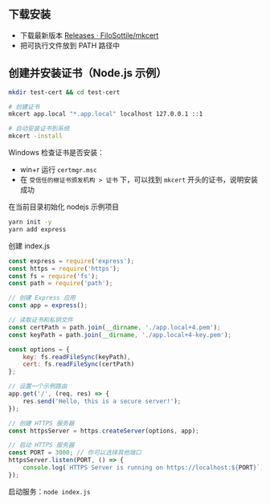 ## 下载安装

- 下载最新版本 [Releases · FiloSottile/mkcert](https://github.com/FiloSottile/mkcert/releases)
- 把可执行文件放到 PATH 路径中
## 创建并安装证书（Node.js 示例）

```bash
mkdir test-cert && cd test-cert

# 创建证书
mkcert app.local "*.app.local" localhost 127.0.0.1 ::1

# 自动安装证书到系统
mkcert -install
```

Windows 检查证书是否安装：
- win+r 运行 `certmgr.msc`
- 在 `受信任的根证书颁发机构 > 证书` 下，可以找到 `mkcert` 开头的证书，说明安装成功

在当前目录初始化 nodejs 示例项目
```bash
yarn init -y
yarn add express
```

创建 index.js
```js
const express = require('express');
const https = require('https');
const fs = require('fs');
const path = require('path');

// 创建 Express 应用
const app = express();

// 读取证书和私钥文件
const certPath = path.join(__dirname, './app.local+4.pem');
const keyPath = path.join(__dirname, './app.local+4-key.pem');

const options = {
    key: fs.readFileSync(keyPath),
    cert: fs.readFileSync(certPath)
};

// 设置一个示例路由
app.get('/', (req, res) => {
    res.send('Hello, this is a secure server!');
});

// 创建 HTTPS 服务器
const httpsServer = https.createServer(options, app);

// 启动 HTTPS 服务器
const PORT = 3000; // 你可以选择其他端口
httpsServer.listen(PORT, () => {
    console.log(`HTTPS Server is running on https://localhost:${PORT}`);
});
```

启动服务：`node index.js`